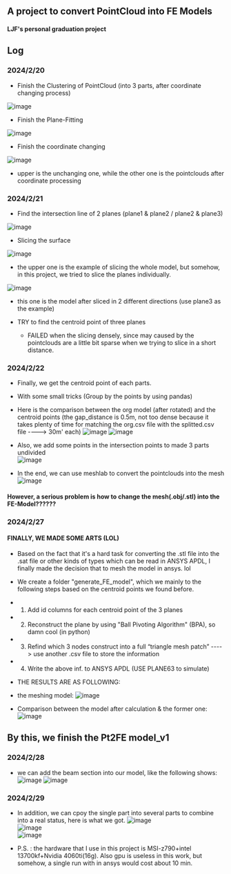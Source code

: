## A project to convert PointCloud into FE Models

#### LJF's personal graduation project

## Log
### 2024/2/20
- Finish the Clustering of PointCloud (into 3 parts, after coordinate changing process)
 
![image](https://github.com/StonecoldLi/Pt2FE/blob/master/demo_version1/pictures/clustering_result.png#pic_center)


- Finish the Plane-Fitting

![image](https://github.com/StonecoldLi/Pt2FE/blob/master/demo_version1/pictures/output.png#pic_center)  


- Finish the coordinate changing

![image](https://github.com/StonecoldLi/Pt2FE/blob/master/demo_version1/pictures/cloud_compare.jpg#pic_center)   

  - upper is the unchanging one, while the other one is the pointclouds after coordinate processing


### 2024/2/21
- Find the intersection line of 2 planes (plane1 & plane2 / plane2 & plane3)

![image](https://github.com/StonecoldLi/Pt2FE/blob/master/demo_version1/pictures/intersection_line.png#pic_center)

- Slicing the surface

![image](https://github.com/StonecoldLi/Pt2FE/blob/master/demo_version1/pictures/surface_slicing.png#pic_center)  
  - the upper one is the example of slicing the whole model, but somehow, in this project, we tried to slice the planes individually.  

![image](https://github.com/StonecoldLi/Pt2FE/blob/master/demo_version1/pictures/parts.png#pic_center)  
  - this one is the model after sliced in 2 different directions (use plane3 as the example)

- TRY to find the centroid point of three planes
  - FAILED when the slicing densely, since may caused by the pointclouds are a little bit sparse when we trying to slice in a short distance. 

### 2024/2/22
- Finally, we get the centroid point of each parts.
 - With some small tricks (Group by the points by using pandas)
 - Here is the comparison between the org model (after rotated) and the centroid points (the gap_distance is 0.5m, not too dense because it takes plenty of time for matching the org.csv file with the splitted.csv file ----> 30m' each)
![image](https://github.com/StonecoldLi/Pt2FE/blob/master/demo_version1/pictures/centroid_shu.png#pic_center)
![image](https://github.com/StonecoldLi/Pt2FE/blob/master/demo_version1/pictures/org_point.png#pic_center)

- Also, we add some points in the intersection points to made 3 parts undivided  
![image](https://github.com/StonecoldLi/Pt2FE/blob/master/demo_version1/pictures/add_extra_points.png#pic_center)

- In the end, we can use meshlab to convert the pointclouds into the mesh
![image](https://github.com/StonecoldLi/Pt2FE/blob/master/demo_version1/pictures/meshlab.png#pic_center)

#### However, a serious problem is how to change the mesh(.obj/.stl) into the FE-Model??????

### 2024/2/27
#### FINALLY, WE MADE SOME ARTS (LOL)
- Based on the fact that it's a hard task for converting the .stl file into the .sat file or other kinds of types which can be read in ANSYS APDL, I finally made the decision that to mesh the model in ansys. lol
- We create a folder "generate_FE_model", which we mainly to the following steps based on the centroid points we found before.
 - 1) Add id columns for each centroid point of the 3 planes
 - 2) Reconstruct the plane by using "Ball Pivoting Algorithm" (BPA), so damn cool (in python)
 - 3) Refind which 3 nodes construct into a full “triangle mesh patch” ----> use another .csv file to store the information
 - 4) Write the above inf. to ANSYS APDL (USE PLANE63 to simulate)

- THE RESULTS ARE AS FOLLOWING:
 - the meshing model:
![image](https://github.com/StonecoldLi/Pt2FE/blob/master/demo_version1/pictures/ansys_model_after_meshing.png#pic_center)
 - Comparison between the model after calculation & the former one:
![image](https://github.com/StonecoldLi/Pt2FE/blob/master/demo_version1/pictures/ansys_all_result.png#pic_center)


## By this, we finish the Pt2FE model_v1

### 2024/2/28
- we can add the beam section into our model, like the following shows:
![image](https://github.com/StonecoldLi/Pt2FE/blob/master/demo_version1/pictures/add_beam_0.png#pic_center)
![image](https://github.com/StonecoldLi/Pt2FE/blob/master/demo_version1/pictures/add_beam_1.png#pic_center)

### 2024/2/29
- In addition, we can cpoy the single part into several parts to combine into a real status, here is what we got.
![image](https://github.com/StonecoldLi/Pt2FE/blob/master/demo_version1/pictures/8kua.png#pic_center)  
![image](https://github.com/StonecoldLi/Pt2FE/blob/master/demo_version1/pictures/8kua_2.png#pic_center)  
![image](https://github.com/StonecoldLi/Pt2FE/blob/master/demo_version1/pictures/8kua_fu.png#pic_center)

- P.S. : the hardware that I use in this project is MSI-z790+intel 13700kf+Nvidia 4060ti(16g). Also gpu is useless in this work, but somehow, a single run with in ansys would cost about 10 min.